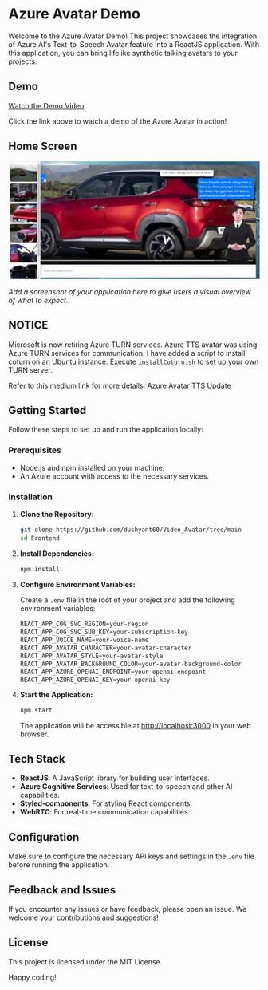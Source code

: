 # Azure Avatar Demo

Welcome to the Azure Avatar Demo! This project showcases the integration of Azure AI's Text-to-Speech Avatar feature into a ReactJS application. With this application, you can bring lifelike synthetic talking avatars to your projects.

## Demo

[Watch the Demo Video](https://drive.google.com/file/d/13liFTedLCbXuRmWskauEBDct70rtL4PL/view?usp=sharing)

Click the link above to watch a demo of the Azure Avatar in action!

## Home Screen

![Main Screenshot](./public/Avatar_SS.png)

*Add a screenshot of your application here to give users a visual overview of what to expect.*

## NOTICE

Microsoft is now retiring Azure TURN services. Azure TTS avatar was using Azure TURN services for communication. I have added a script to install coturn on an Ubuntu instance. Execute `installCoturn.sh` to set up your own TURN server.

Refer to this medium link for more details: [Azure Avatar TTS Update](https://raokarthik83.medium.com/azure-avatar-tts-update-migrating-from-azure-turn-to-coturn-14b6ac86d60c)

## Getting Started

Follow these steps to set up and run the application locally:

### Prerequisites

- Node.js and npm installed on your machine.
- An Azure account with access to the necessary services.

### Installation

1. **Clone the Repository:**

   ```bash
   git clone https://github.com/dushyant60/Video_Avatar/tree/main
   cd Frontend
   ```

2. **Install Dependencies:**

   ```bash
   npm install
   ```

3. **Configure Environment Variables:**

   Create a `.env` file in the root of your project and add the following environment variables:

   ```plaintext
   REACT_APP_COG_SVC_REGION=your-region
   REACT_APP_COG_SVC_SUB_KEY=your-subscription-key
   REACT_APP_VOICE_NAME=your-voice-name
   REACT_APP_AVATAR_CHARACTER=your-avatar-character
   REACT_APP_AVATAR_STYLE=your-avatar-style
   REACT_APP_AVATAR_BACKGROUND_COLOR=your-avatar-background-color
   REACT_APP_AZURE_OPENAI_ENDPOINT=your-openai-endpoint
   REACT_APP_AZURE_OPENAI_KEY=your-openai-key
   ```

4. **Start the Application:**

   ```bash
   npm start
   ```

   The application will be accessible at [http://localhost:3000](http://localhost:3000) in your web browser.

## Tech Stack

- **ReactJS**: A JavaScript library for building user interfaces.
- **Azure Cognitive Services**: Used for text-to-speech and other AI capabilities.
- **Styled-components**: For styling React components.
- **WebRTC**: For real-time communication capabilities.

## Configuration

Make sure to configure the necessary API keys and settings in the `.env` file before running the application.

## Feedback and Issues

If you encounter any issues or have feedback, please open an issue. We welcome your contributions and suggestions!

## License

This project is licensed under the MIT License.

Happy coding!